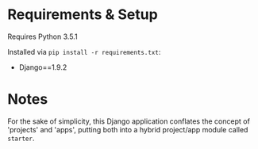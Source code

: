 # Requirements & Setup

Requires Python 3.5.1

Installed via `pip install -r requirements.txt`:

* Django==1.9.2


# Notes

For the sake of simplicity, this Django application conflates the concept of 'projects' and 'apps', putting both into a hybrid project/app module called `starter`.

